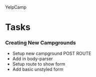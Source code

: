 YelpCamp
# Tasks

### Creating New Campgrounds
- Setup new campground POST ROUTE
- Add in body-parser
- Setup route to show form
- Add basic unstyled form